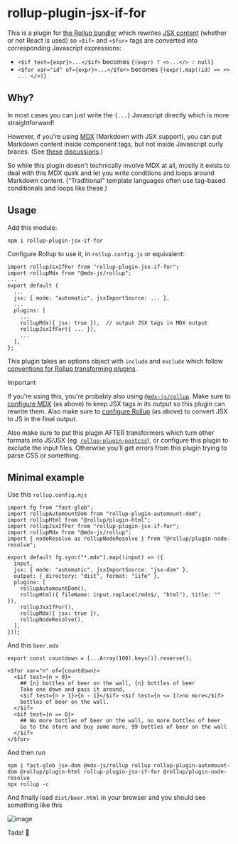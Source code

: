 # rollup-plugin-jsx-if-for
This is a plugin for [the Rollup bundler](https://rollupjs.org) which rewrites
[JSX content](https://react.dev/learn/writing-markup-with-jsx) (whether or not
React is used) so `<$if>` and `<$for>` tags are converted into corresponding
Javascript expressions:

- `<$if test={expr}>...</$if>` becomes `{(expr) ? <>...</> : null}`
- `<$for var="id" of={expr}>...</$for>` becomes `{(expr).map((id) => <> ... </>)}`

## Why?

In most cases you can just write the `{...}` Javascript directly which is
more straightforward!

However, if you're using [MDX](https://mdxjs.com/) (Markdown with
JSX support), you can put Markdown content inside component tags, but not inside
Javascript curly braces. (See [these](https://github.com/orgs/mdx-js/discussions/2581)
[discussions](https://github.com/orgs/mdx-js/discussions/2276).)

So while this plugin doesn't technically involve MDX at all, mostly it exists to
deal with this MDX quirk and let you write conditions and loops around Markdown content.
("Traditional" template languages often use tag-based conditionals and loops like these.)

## Usage

Add this module:
```
npm i rollup-plugin-jsx-if-for
```

Configure Rollup to use it, in `rollup.config.js` or equivalent:
```
import rollupJsxIfFor from "rollup-plugin-jsx-if-for";
import rollupMdx from "@mdx-js/rollup";
...
export default {
  ...
  jsx: { mode: "automatic", jsxImportSource: ... },
  ...
  plugins: [
    ...
    rollupMdx({ jsx: true }),  // output JSX tags in MDX output
    rollupJsxIfFor({ ... }),
    ...
  ],
};
```

This plugin takes an options object with `include` and `exclude` which follow
[conventions for Rollup transforming plugins](https://rollupjs.org/plugin-development/#transformers).

> [!IMPORTANT]
> If you're using this, you're probably also using [`@mdx-js/rollup`](https://mdxjs.com/packages/rollup/).
> Make sure to [configure MDX](https://mdxjs.com/packages/mdx/#processoroptions) (as above) to keep JSX
> tags in its output so this plugin can rewrite them. Also make sure to
> [configure Rollup](https://rollupjs.org/configuration-options/#jsx) (as above) to convert JSX to JS
> in the final output.
>
> Also make sure to put this plugin AFTER transformers which turn other formats into JS/JSX
> (eg. [`rollup-plugin-postcss`](https://github.com/egoist/rollup-plugin-postcss#readme)),
> or configure this plugin to exclude the input files. Otherwise you'll get errors from this
> plugin trying to parse CSS or something.

## Minimal example

Use this `rollup.config.mjs`

```
import fg from "fast-glob";
import rollupAutomountDom from "rollup-plugin-automount-dom";
import rollupHtml from "@rollup/plugin-html";
import rollupJsxIfFor from "rollup-plugin-jsx-if-for";
import rollupMdx from "@mdx-js/rollup";
import { nodeResolve as rollupNodeResolve } from "@rollup/plugin-node-resolve";

export default fg.sync("*.mdx").map((input) => ({
  input,
  jsx: { mode: "automatic", jsxImportSource: "jsx-dom" },
  output: { directory: "dist", format: "iife" },
  plugins: [
    rollupAutomountDom(),
    rollupHtml({ fileName: input.replace(/mdx$/, "html"), title: "" }),
    rollupJsxIfFor(),
    rollupMdx({ jsx: true }),
    rollupNodeResolve(),
  ],
}));
```

And this `beer.mdx`

```
export const countdown = [...Array(100).keys()].reverse();

<$for var="n" of={countdown}>
  <$if test={n > 0}>
    ## {n} bottles of beer on the wall, {n} bottles of beer
    Take one down and pass it around,
    <$if test={n > 1}>{n - 1}</$if> <$if test={n <= 1)>no more</$if>
    bottles of beer on the wall.
  </$if>
  <$if test={n == 0}>
    ## No more bottles of beer on the wall, no more bottles of beer
    Go to the store and buy some more, 99 bottles of beer on the wall
  </$if>
</$for>
```

And then run

```
npm i fast-glob jsx-dom @mdx-js/rollup rollup rollup-plugin-automount-dom @rollup/plugin-html rollup-plugin-jsx-if-for @rollup/plugin-node-resolve
npx rollup -c
```

And finally load `dist/beer.html` in your browser and you should see something like this

![image](https://github.com/user-attachments/assets/18db5fb4-bfc6-4eed-883e-530b8c6a65c0)

Tada! 🍺

